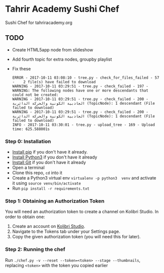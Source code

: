 # Tahrir Academy Sushi Chef

Sushi Chef for tahriracademy.org


## TODO

  - Create HTML5app node from slideshow
  - Add fourth topic for extra nodes, groupby playlist
  - Fix these

        ERROR - 2017-10-11 03:08:10 - tree.py - check_for_files_failed - 57 -    2 file(s) have failed to download
        WARNING - 2017-10-11 03:29:51 - tree.py - check_failed - 197 - WARNING: The following nodes have one or more descendants that could not be created:
        WARNING - 2017-10-11 03:29:51 - tree.py - check_failed - 200 -  الجاذبية الكونية والحركة الدائرية (TopicNode): 1 descendant (File failed to download)
        WARNING - 2017-10-11 03:29:51 - tree.py - check_failed - 200 -  الجاذبية الكونية والحركة الدائرية (TopicNode): 1 descendant (File failed to download)
        INFO - 2017-10-11 03:30:01 - tree.py - upload_tree - 169 - Upload time: 625.588001s


### Step 0: Installation

* [Install pip](https://pypi.python.org/pypi/pip) if you don't have it already.
* [Install Python3](https://www.python.org/downloads) if you don't have it already
* [Install Git](https://git-scm.com/book/en/v2/Getting-Started-Installing-Git) if you don't have it already
* Open a terminal
* Clone this repo, `cd` into it
* Create a Python3 virtual env `virtualenv -p python3  venv`
  and activate it using `source venv/bin/activate`
* Run `pip install -r requirements.txt`

### Step 1: Obtaining an Authorization Token ###
You will need an authorization token to create a channel on Kolibri Studio. In order to obtain one:

1. Create an account on [Kolibri Studio](https://contentworkshop.learningequality.org/).
2. Navigate to the Tokens tab under your Settings page.
3. Copy the given authorization token (you will need this for later).

### Step 2: Running the chef ###
Run `./chef.py -v --reset --token=<token> --stage --thumbnails`, replacing `<token>` with the token you copied earlier


